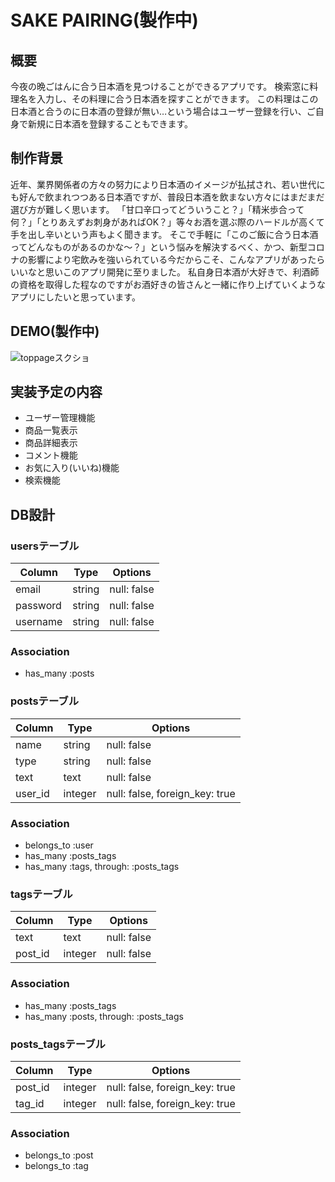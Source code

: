 # SAKE PAIRING(製作中)

## 概要
今夜の晩ごはんに合う日本酒を見つけることができるアプリです。
検索窓に料理名を入力し、その料理に合う日本酒を探すことができます。
この料理はこの日本酒と合うのに日本酒の登録が無い…という場合はユーザー登録を行い、ご自身で新規に日本酒を登録することもできます。

## 制作背景
近年、業界関係者の方々の努力により日本酒のイメージが払拭され、若い世代にも好んで飲まれつつある日本酒ですが、普段日本酒を飲まない方々にはまだまだ選び方が難しく思います。
「甘口辛口ってどういうこと？」「精米歩合って何？」「とりあえずお刺身があればOK？」等々お酒を選ぶ際のハードルが高くて手を出し辛いという声もよく聞きます。
そこで手軽に「このご飯に合う日本酒ってどんなものがあるのかな〜？」という悩みを解決するべく、かつ、新型コロナの影響により宅飲みを強いられている今だからこそ、こんなアプリがあったらいいなと思いこのアプリ開発に至りました。
私自身日本酒が大好きで、利酒師の資格を取得した程なのですがお酒好きの皆さんと一緒に作り上げていくようなアプリにしたいと思っています。

## DEMO(製作中)
![toppageスクショ](https://user-images.githubusercontent.com/58945747/81663171-713d0700-9479-11ea-8e4e-88f1655cda66.png)

## 実装予定の内容
- ユーザー管理機能
- 商品一覧表示
- 商品詳細表示
- コメント機能
- お気に入り(いいね)機能
- 検索機能

## DB設計
### usersテーブル
|Column|Type|Options|
|------|----|-------|
|email|string|null: false|
|password|string|null: false|
|username|string|null: false|
### Association
- has_many :posts

### postsテーブル
|Column|Type|Options|
|------|----|-------|
|name|string|null: false|
|type|string|null: false|
|text|text|null: false|
|user_id|integer|null: false, foreign_key: true|
### Association
- belongs_to :user
- has_many :posts_tags
- has_many :tags, through: :posts_tags

### tagsテーブル
|Column|Type|Options|
|------|----|-------|
|text|text|null: false|
|post_id|integer|null: false|
### Association
- has_many :posts_tags
- has_many  :posts, through: :posts_tags

### posts_tagsテーブル
|Column|Type|Options|
|------|----|-------|
|post_id|integer|null: false, foreign_key: true|
|tag_id|integer|null: false, foreign_key: true|
### Association
- belongs_to :post
- belongs_to :tag
